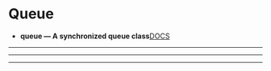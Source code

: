 Queue
=======================


- **queue — A synchronized queue class**[DOCS](https://docs.python.org/3/library/queue.html)
-----------------------------------------------------------------------------------------------------

---------





-----------------------------------------------------------------------------------------------------